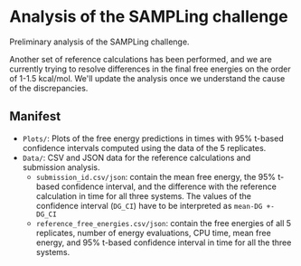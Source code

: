 # Analysis of the SAMPLing challenge

Preliminary analysis of the SAMPLing challenge.

Another set of reference calculations has been performed, and we are currently trying to resolve differences in the
final free energies on the order of 1-1.5 kcal/mol. We'll update the analysis once we understand the cause of the
discrepancies.

## Manifest

- `Plots/`: Plots of the free energy predictions in times with 95% t-based confidence intervals computed using the data
  of the 5 replicates.
- `Data/`: CSV and JSON data for the reference calculations and submission analysis.
  - `submission_id.csv/json`: contain the mean free energy, the 95% t-based confidence interval, and the difference
     with the reference calculation in time for all three systems. The values of the confidence interval (`DG_CI`) have
     to be interpreted as `mean-DG +- DG_CI`
  - `reference_free_energies.csv/json`: contain the free energies of all 5 replicates, number of energy evaluations,
     CPU time, mean free energy, and 95% t-based confidence interval in time for all the three systems.
